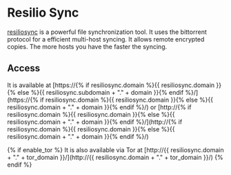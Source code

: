 # Resilio Sync

[resiliosync](https://www.resilio.com/) is a powerful file synchronization tool. It uses the bittorrent protocol for a efficient multi-host syncing. It allows remote encrypted copies. The more hosts you have the faster the syncing.

## Access

It is available at [https://{% if resiliosync.domain %}{{ resiliosync.domain }}{% else %}{{ resiliosync.subdomain + "." + domain }}{% endif %}/](https://{% if resiliosync.domain %}{{ resiliosync.domain }}{% else %}{{ resiliosync.domain + "." + domain }}{% endif %}/) or [http://{% if resiliosync.domain %}{{ resiliosync.domain }}{% else %}{{ resiliosync.domain + "." + domain }}{% endif %}/](http://{% if resiliosync.domain %}{{ resiliosync.domain }}{% else %}{{ resiliosync.domain + "." + domain }}{% endif %}/)

{% if enable_tor %}
It is also available via Tor at [http://{{ resiliosync.domain + "." + tor_domain }}/](http://{{ resiliosync.domain + "." + tor_domain }}/)
{% endif %}
